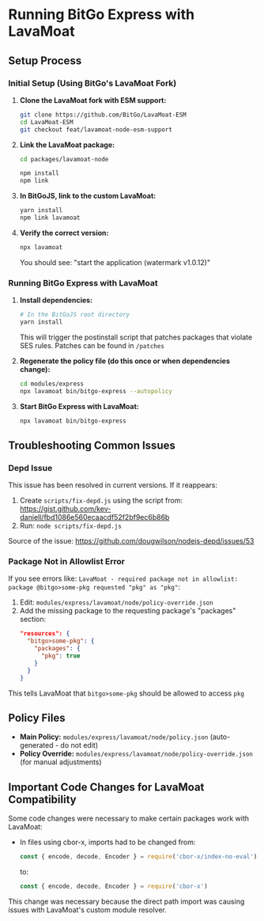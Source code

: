 # Running BitGo Express with LavaMoat

## Setup Process

### Initial Setup (Using BitGo's LavaMoat Fork)

1. **Clone the LavaMoat fork with ESM support:**
   ```bash
   git clone https://github.com/BitGo/LavaMoat-ESM
   cd LavaMoat-ESM
   git checkout feat/lavamoat-node-esm-support
   ```

2. **Link the LavaMoat package:**
   ```bash
   cd packages/lavamoat-node

   npm install
   npm link
   ```

3. **In BitGoJS, link to the custom LavaMoat:**
   ```bash
   yarn install
   npm link lavamoat
   ```

4. **Verify the correct version:**
   ```bash
   npx lavamoat
   ```
   You should see: "start the application (watermark v1.0.12)"

### Running BitGo Express with LavaMoat

1. **Install dependencies:**
   ```bash
   # In the BitGoJS root directory
   yarn install
   ```
   This will trigger the postinstall script that patches packages that violate SES rules. Patches can be found in `/patches`

2. **Regenerate the policy file (do this once or when dependencies change):**
   ```bash
   cd modules/express
   npx lavamoat bin/bitgo-express --autopolicy
   ```

3. **Start BitGo Express with LavaMoat:**
   ```bash
   npx lavamoat bin/bitgo-express
   ```


## Troubleshooting Common Issues

### Depd Issue 
This issue has been resolved in current versions. If it reappears:
1. Create `scripts/fix-depd.js` using the script from: https://gist.github.com/kev-daniell/fbd1086e560ecaacdf52f2bf9ec6b86b
2. Run: `node scripts/fix-depd.js`

Source of the issue: https://github.com/dougwilson/nodejs-depd/issues/53

### Package Not in Allowlist Error
If you see errors like: `LavaMoat - required package not in allowlist: package @bitgo>some-pkg requested "pkg" as "pkg"`:

1. Edit: `modules/express/lavamoat/node/policy-override.json`
2. Add the missing package to the requesting package's "packages" section:
   ```json
   "resources": {
     "bitgo>some-pkg": {
       "packages": {
         "pkg": true
       }
     }
   }
   ```

This tells LavaMoat that `bitgo>some-pkg` should be allowed to access `pkg`

## Policy Files
- **Main Policy:** `modules/express/lavamoat/node/policy.json` (auto-generated - do not edit)
- **Policy Override:** `modules/express/lavamoat/node/policy-override.json` (for manual adjustments)

## Important Code Changes for LavaMoat Compatibility

Some code changes were necessary to make certain packages work with LavaMoat:

- In files using cbor-x, imports had to be changed from:
  ```javascript
  const { encode, decode, Encoder } = require('cbor-x/index-no-eval')
  ```
  to:
  ```javascript
  const { encode, decode, Encoder } = require('cbor-x')
  ```
  
This change was necessary because the direct path import was causing issues with LavaMoat's custom module resolver.
